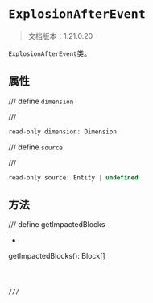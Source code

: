 # `ExplosionAfterEvent`

> 文档版本：1.21.0.20

`ExplosionAfterEvent`类。

## 属性

/// define
`dimension`


///

```js
read-only dimension: Dimension
```


/// define
`source`


///

```js
read-only source: Entity | undefined
```


## 方法

/// define
getImpactedBlocks

- ```js
getImpactedBlocks(): Block[]
```



///

